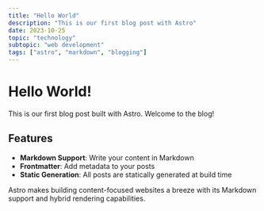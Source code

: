 ```yaml
---
title: "Hello World"
description: "This is our first blog post with Astro"
date: 2023-10-25
topic: "technology"
subtopic: "web development"
tags: ["astro", "markdown", "blogging"]
---
```


# Hello World!

This is our first blog post built with Astro. Welcome to the blog!

## Features

- **Markdown Support**: Write your content in Markdown
- **Frontmatter**: Add metadata to your posts
- **Static Generation**: All posts are statically generated at build time

Astro makes building content-focused websites a breeze with its Markdown support and hybrid rendering capabilities. 